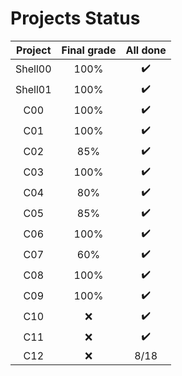 # Projects Status

| Project | Final grade | All done |
|:-------:|:-----:|:------:|
| Shell00 | 100% | :heavy_check_mark: |
| Shell01 | 100% | :heavy_check_mark: |
| C00 | 100% | :heavy_check_mark: |
| C01 | 100% | :heavy_check_mark: |
| C02 | 85% | :heavy_check_mark: |
| C03 | 100% | :heavy_check_mark: |
| C04 | 80% | :heavy_check_mark: |
| C05 | 85% | :heavy_check_mark: |
| C06 | 100% | :heavy_check_mark: |
| C07 | 60% | :heavy_check_mark: |
| C08 | 100% | :heavy_check_mark: |
| C09 | 100% | :heavy_check_mark: |
| C10 | :x: | :heavy_check_mark: |
| C11 | :x: | :heavy_check_mark: |
| C12 | :x: | 8/18 |